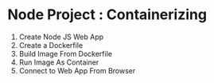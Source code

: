 # Node Project : Containerizing

1. Create Node JS Web App
2. Create a Dockerfile
3. Build Image From Dockerfile
4. Run Image As Container
5. Connect to Web App From Browser
